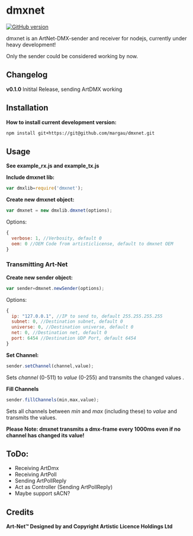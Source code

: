 # dmxnet
[![GitHub version](https://badge.fury.io/gh/margau%2Fdmxnet.svg)](https://badge.fury.io/gh/margau%2Fdmxnet)

dmxnet is an ArtNet-DMX-sender and receiver for nodejs,
currently under heavy development!

Only the sender could be considered working by now.

## Changelog

**v0.1.0**
Initital Release, sending ArtDMX working

## Installation

**How to install current development version:**

```bash
npm install git+https://git@github.com/margau/dmxnet.git 
```

## Usage

**See example_rx.js and example_tx.js**

**Include dmxnet lib:**

```javascript
var dmxlib=require('dmxnet');
```

**Create new dmxnet object:**

```javascript
var dmxnet = new dmxlib.dmxnet(options);
```

Options:

```javascript
{
  verbose: 1, //Verbosity, default 0
  oem: 0 //OEM Code from artisticlicense, default to dmxnet OEM
}
```

### Transmitting Art-Net

**Create new sender object:**

```javascript 
var sender=dmxnet.newSender(options);
```

Options:

```javascript
{
  ip: "127.0.0.1", //IP to send to, default 255.255.255.255
  subnet: 0, //Destination subnet, default 0
  universe: 0, //Destination universe, default 0
  net: 0, //Destination net, default 0
  port: 6454 //Destination UDP Port, default 6454
}
```

**Set Channel:**

```javascript
sender.setChannel(channel,value);
```

Sets *channel* (0-511) to *value* (0-255) and transmits the changed values .

**Fill Channels**

```javascript
sender.fillChannels(min,max,value);
```

Sets all channels between *min* and *max* (including these) to *value* and transmits the values.

**Please Note: dmxnet transmits a dmx-frame every 1000ms even if no channel has changed its value!**

## ToDo:

- Receiving ArtDmx
- Receiving ArtPoll
- Sending ArtPollReply
- Act as Controller (Sending ArtPollReply)
- Maybe support sACN?


## Credits

**Art-Net™ Designed by and Copyright Artistic Licence Holdings Ltd**

